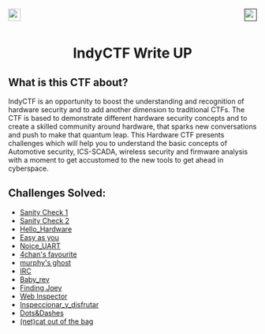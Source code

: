 <div >
<a href="https://indy.ctf.eng.run/"><img src="https://img.shields.io/badge/IndyCTF-Click%20to%20Play-orange" align="left" height="25"></a>

<a href=""><img src="https://camo.githubusercontent.com/4a181d059bdcf875fe23dac61acbec1e5ea2487ac1cce6e0b7827dfec98d7726/68747470733a2f2f696d672e736869656c64732e696f2f62616467652f7465616d426930732d48617264776172652d626c61636b" height="25" align="right"></a>
</div>

<br></br>

<div align="center">
    <h1>IndyCTF Write UP</h1>
</div>

## What is this CTF about?
IndyCTF is an opportunity to boost the understanding and recognition of hardware security and to add another dimension to traditional CTFs. The CTF is based to demonstrate different hardware security concepts and to create a skilled community around hardware, that sparks new conversations and push to make that quantum leap. This Hardware CTF presents challenges which will help you to understand the basic concepts of Automotive security, ICS-SCADA, wireless security and firmware analysis with a moment to get accustomed to the new tools to get ahead in cyberspace.



## Challenges Solved: 

- [Sanity Check 1]()
- [Sanity Check 2]()
- [Hello_Hardware]()
- [Easy as you]()
- [Noice_UART]()
- [4chan's favourite]()
- [murphy's ghost]()
- [IRC]()
- [Baby_rev]()
- [Finding Joey]()
- [Web Inspector]()
- [Inspeccionar_y_disfrutar]()
- [Dots&Dashes]()
- [(net)cat out of the bag]()